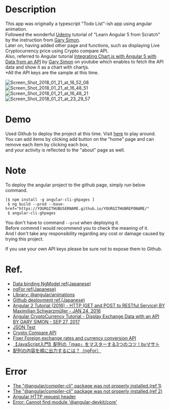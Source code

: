 # Description      
This app was originally a typescript "Todo List"-ish app using angular animation.     
Followed the wonderful [Udemy](https://www.udemy.com) tutorial of "Learn Angular 5 from Scratch" by the instruction from [Gary Simon](https://www.udemy.com/user/garysimon2/).       
Later on, having added other page and functions, such as displaying Live Cryptocurrency price using Crypto compare API.    
Also, referred to Angular tutorial [Integrating Chart.js with Angular 5 with Data from an API](https://www.youtube.com/watch?v=RTzi5DS7On4) by [Gary Simon](http://www.garysimon.com/) on youtube which enables to fetch the API data and show it as a chart with chartjs.       
*All the API keys are the sample at this time.  
  
              
<img src="https://image.ibb.co/cd8K4G/Screen_Shot_2018_01_21_at_16_52_08.png" alt="Screen_Shot_2018_01_21_at_16_52_08" border="0">        
        
<img src="https://image.ibb.co/gQKLBw/Screen_Shot_2018_01_21_at_16_48_51.png" alt="Screen_Shot_2018_01_21_at_16_48_51" border="0">    
    
<img src="https://image.ibb.co/m1hU4G/Screen_Shot_2018_01_21_at_16_48_21.png" alt="Screen_Shot_2018_01_21_at_16_48_21" border="0">    

<img src="https://image.ibb.co/fnAHbw/Screen_Shot_2018_01_21_at_23_29_57.png" alt="Screen_Shot_2018_01_21_at_23_29_57" border="0">     
       
               
# Demo    
Used Github to deploy the project at this time. Visit [here](https://TakahiroSuzukiqq.github.io/typescriptSC/) to play around.    
You can add items by clicking add button on the "home" page and can remove each item by clicking each box,      
and your activity is reflected to the "about" page as well.         
      
        
# Note  
To deploy the angular project to the github page, simply run below command.    

````    
[$ npm install -g angular-cli-ghpages ]    
 $ ng build --prod --base-href="https://YOURGITHUBUSERNAME.github.io/YOURGITHUBREPONAME/"         
 $ angular-cli-ghpages      
````            
  
You don't have to command `--prod` when deploying it.      
Before commnd I would recommend you to check the meaning of it.          
And I don't take any responsibility regarding any cost or damage caused by trying this project.       
            
If you use your own API keys please be sure not to expose them to Github.  

                  
# Ref.    
* [Data binding NgModel ref(Japanese)](https://qiita.com/shin_v1/items/c96382ed00da0c3ae13f)          
* [ngFor ref(Japanese)](http://www.buildinsider.net/web/angulartips/026)       
* [Library: @angular/animations](https://www.npmjs.com/package/@angular/animations)    
* [Github deployment ref.(Japanese)](https://qiita.com/Yuki_Yamashina/items/5d8208c450195b65344c)         
* [Angular 2 Tutorial (2016) - HTTP (GET and POST to RESTful Service) BY Maximilian Schwarzmüller - JAN 24, 2016](https://www.youtube.com/watch?v=L7xPwhwbcHE&t=1037s)   
* [Angular CryptoCurrency Tutorial - Display Exchange Data with an API BY GARY SIMON - SEP 27, 2017](https://coursetro.com/posts/code/91/Angular-CryptoCurrency-Tutorial---Display-Exchange-Data-with-an-API)    
* [JSON Test](http://www.jsontest.com)    
* [Crypto Compare API](https://www.cryptocompare.com/api/)    
* [Fixer Foreign exchange rates and currency conversion API](angularjs.org)    
* [【JavaScript入門】配列の「map」をマスターする3つのコツ！byマサト](https://www.sejuku.net/blog/21812)     
* [配列の内容を順に出力するには？（ngFor）](https://www.buildinsider.net/web/angulartips/026)   
       
              
# Error  
* [The "@angular/compiler-cli" package was not properly installed.(ref 1)](https://stackoverflow.com/questions/42925690/angular2-cli-error-angular-compiler-cli-package-was-not-properly-installed)           
* [The "@angular/compiler-cli" package was not properly installed.(ref 2)](https://github.com/angular/angular-cli/issues/7503)        
* [Angular HTTP request header](https://stackoverflow.com/questions/43205570/angular2-http-requestoptions-headers)       
* [Error: Cannot find module '@angular-devkit/core'](https://github.com/angular/devkit/issues/256)        
  
   
   
    
        

